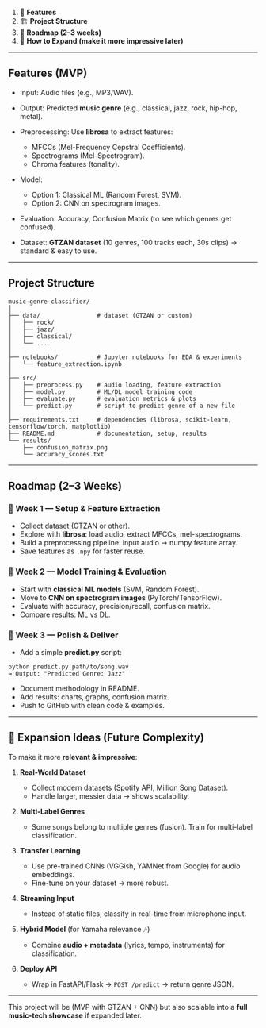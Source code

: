 1. 📌 **Features**
2. 🏗️ **Project Structure**
3. 📅 **Roadmap (2–3 weeks)**
4. 🔮 **How to Expand (make it more impressive later)**

---

##  Features (MVP)

* Input: Audio files (e.g., MP3/WAV).
* Output: Predicted **music genre** (e.g., classical, jazz, rock, hip-hop, metal).
* Preprocessing: Use **librosa** to extract features:

  * MFCCs (Mel-Frequency Cepstral Coefficients).
  * Spectrograms (Mel-Spectrogram).
  * Chroma features (tonality).
* Model:

  * Option 1: Classical ML (Random Forest, SVM).
  * Option 2: CNN on spectrogram images.
* Evaluation: Accuracy, Confusion Matrix (to see which genres get confused).
* Dataset: **GTZAN dataset** (10 genres, 100 tracks each, 30s clips) → standard & easy to use.

---

## Project Structure

```
music-genre-classifier/
│
├── data/                # dataset (GTZAN or custom)
│   ├── rock/
│   ├── jazz/
│   ├── classical/
│   └── ...
│
├── notebooks/           # Jupyter notebooks for EDA & experiments
│   └── feature_extraction.ipynb
│
├── src/
│   ├── preprocess.py    # audio loading, feature extraction
│   ├── model.py         # ML/DL model training code
│   ├── evaluate.py      # evaluation metrics & plots
│   └── predict.py       # script to predict genre of a new file
│
├── requirements.txt     # dependencies (librosa, scikit-learn, tensorflow/torch, matplotlib)
├── README.md            # documentation, setup, results
└── results/
    ├── confusion_matrix.png
    └── accuracy_scores.txt
```

---

## Roadmap (2–3 Weeks)

### 🔹 Week 1 — Setup & Feature Extraction

*  Collect dataset (GTZAN or other).
*  Explore with **librosa**: load audio, extract MFCCs, mel-spectrograms.
*  Build a preprocessing pipeline: input audio → numpy feature array.
*  Save features as `.npy` for faster reuse.

### 🔹 Week 2 — Model Training & Evaluation

*  Start with **classical ML models** (SVM, Random Forest).
*  Move to **CNN on spectrogram images** (PyTorch/TensorFlow).
*  Evaluate with accuracy, precision/recall, confusion matrix.
*  Compare results: ML vs DL.

### 🔹 Week 3 — Polish & Deliver

*  Add a simple **predict.py** script:

  ```
  python predict.py path/to/song.wav  
  → Output: "Predicted Genre: Jazz"
  ```
*  Document methodology in README.
*  Add results: charts, graphs, confusion matrix.
*  Push to GitHub with clean code & examples.

---

## 🔮 Expansion Ideas (Future Complexity)

To make it more **relevant & impressive**:

1. **Real-World Dataset**

   * Collect modern datasets (Spotify API, Million Song Dataset).
   * Handle larger, messier data → shows scalability.
2. **Multi-Label Genres**

   * Some songs belong to multiple genres (fusion). Train for multi-label classification.
3. **Transfer Learning**

   * Use pre-trained CNNs (VGGish, YAMNet from Google) for audio embeddings.
   * Fine-tune on your dataset → more robust.
4. **Streaming Input**

   * Instead of static files, classify in real-time from microphone input.
5. **Hybrid Model** (for Yamaha relevance 🎶)

   * Combine **audio + metadata** (lyrics, tempo, instruments) for classification.
6. **Deploy API**

   * Wrap in FastAPI/Flask → `POST /predict` → return genre JSON.

---

This project will be (MVP with GTZAN + CNN) but also scalable into a **full music-tech showcase** if  expanded later.

